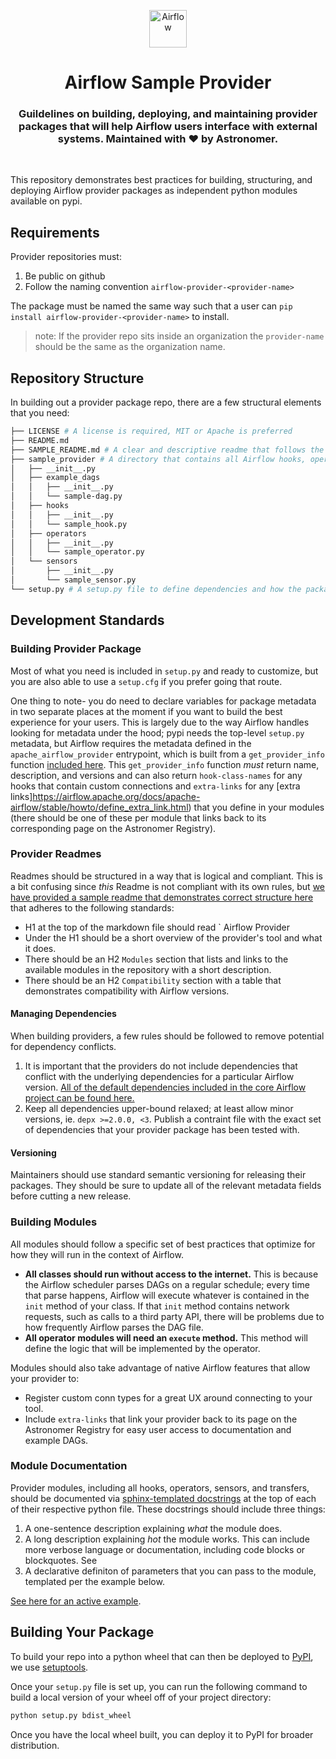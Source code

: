<p align="center">
  <a href="https://www.airflow.apache.org">
    <img alt="Airflow" src="https://cwiki.apache.org/confluence/download/attachments/145723561/airflow_transparent.png?api=v2" width="60" />
  </a>
</p>
<h1 align="center">
  Airflow Sample Provider
</h1>
  <h3 align="center">
  Guildelines on building, deploying, and maintaining provider packages that will help Airflow users interface with external systems. Maintained with ❤️ by Astronomer.
</h3>

<br/>

This repository demonstrates best practices for building, structuring, and deploying Airflow provider packages as independent python modules available on pypi.

## Requirements

Provider repositories must:

1. Be public on github 
2. Follow the naming convention `airflow-provider-<provider-name>`

The package must be named the same way such that a user can `pip install airflow-provider-<provider-name>` to install.

> note: If the provider repo sits inside an organization the `provider-name` should be the same as the organization name.

## Repository Structure

In building out a provider package repo, there are a few structural elements that you need:

```bash
├── LICENSE # A license is required, MIT or Apache is preferred
├── README.md
├── SAMPLE_README.md # A clear and descriptive readme that follows the standards defined below
├── sample_provider # A directory that contains all Airflow hooks, operators, sensors, transfers, and example DAGs.
│   ├── __init__.py
│   ├── example_dags
│   │   ├── __init__.py
│   │   └── sample-dag.py
│   ├── hooks
│   │   ├── __init__.py
│   │   └── sample_hook.py
│   ├── operators
│   │   ├── __init__.py
│   │   └── sample_operator.py
│   └── sensors
│       ├── __init__.py
│       └── sample_sensor.py
└── setup.py # A setup.py file to define dependencies and how the package is built and shipped. If you'd like to use setup.cfg, that is fine as well.
```


## Development Standards

### Building Provider Package

Most of what you need is included in `setup.py` and ready to customize, but you are also able to use a `setup.cfg` if you prefer going that route.

One thing to note- you do need to declare variables for package metadata in two separate places at the moment if you want to build the best experience for your users. This is largely due to the way Airflow handles looking for metadata under the hood; pypi needs the top-level `setup.py` metadata, but Airflow requires the metadata defined in the `apache_airflow_provider` entrypoint, which is built from a `get_provider_info` function [included here](./sample_provider/__init__.py). This `get_provider_info` function *must* return name, description, and versions and can also return `hook-class-names` for any hooks that contain custom connections and `extra-links` for any [extra links]https://airflow.apache.org/docs/apache-airflow/stable/howto/define_extra_link.html) that you define in your modules (there should be one of these per module that links back to its corresponding page on the Astronomer Registry).

### Provider Readmes

Readmes should be structured in a way that is logical and compliant. This is a bit confusing since _this_ Readme is not compliant with its own rules, but [we have provided a sample readme that demonstrates correct structure here](./SAMPLE_README.md) that adheres to the following standards:

- H1 at the top of the markdown file should read `<Provider Name> Airflow Provider
- Under the H1 should be a short overview of the provider's tool and what it does.
- There should be an H2 `Modules` section that lists and links to the available modules in the repository with a short description.
- There should be an H2 `Compatibility` section with a table that demonstrates compatibility with Airflow versions.

#### Managing Dependencies

When building providers, a few rules should be followed to remove potential for dependency conflicts.

1. It is important that the providers do not include dependencies that conflict with the underlying dependencies for a particular Airflow version. [All of the default dependencies included in the core Airflow project can be found here.](https://github.com/apache/airflow/blob/master/setup.py#L705)
2. Keep all dependencies upper-bound relaxed; at least allow minor versions, ie. `depx >=2.0.0, <3`. Publish a contraint file with the exact set of dependencies that your provider package has been tested with.

#### Versioning

Maintainers should use standard semantic versioning for releasing their packages. They should be sure to update all of the relevant metadata fields before cutting a new release.

### Building Modules

All modules should follow a specific set of best practices that optimize for how they will run in the context of Airflow.
- **All classes should run without access to the internet.** This is because the Airflow scheduler parses DAGs on a regular schedule; every time that parse happens, Airflow will execute whatever is contained in the `init` method of your class. If that `init` method contains network requests, such as calls to a third party API, there will be problems due to how frequently Airflow parses the DAG file.
- **All operator modules will need an `execute` method.** This method will define the logic that will be implemented by the operator.

Modules should also take advantage of native Airflow features that allow your provider to:
- Register custom conn types for a great UX around connecting to your tool.
- Include `extra-links` that link your provider back to its page on the Astronomer Registry for easy user access to documentation and example DAGs.

### Module Documentation

Provider modules, including all hooks, operators, sensors, and transfers, should be documented via [sphinx-templated docstrings](https://pythonhosted.org/an_example_pypi_project/sphinx.html) at the top of each of their respective python file. These docstrings should include three things:
1. A one-sentence description explaining *what* the module does.
2. A long description explaining *hot* the module works. This can include more verbose language or documentation, including code blocks or blockquotes. See 
3. A declarative definiton of parameters that you can pass to the module, templated per the example below.

[See here for an active example](https://github.com/astronomer/airflow-sample_provider/blob/main/modules/operators/sample_operator.py#L11).


## Building Your Package

To build your repo into a python wheel that can then be deployed to [PyPI](https://pypi.org), we use [setuptools](https://pypi.org/project/setuptools/).

Once your `setup.py` file is set up, you can run the following command to build a local version of your wheel off of your project directory:

```bash
python setup.py bdist_wheel
```

Once you have the local wheel built, you can deploy it to PyPI for broader distribution.

